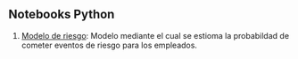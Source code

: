## Notebooks Python

1. [Modelo de riesgo](https://github.com/DaniloAndress/InteligenciaDeNegocios/blob/master/Notebooks/Modelo%20Riesgo.ipynb): Modelo mediante el cual se estioma la probabildad de cometer eventos de riesgo para los empleados.
